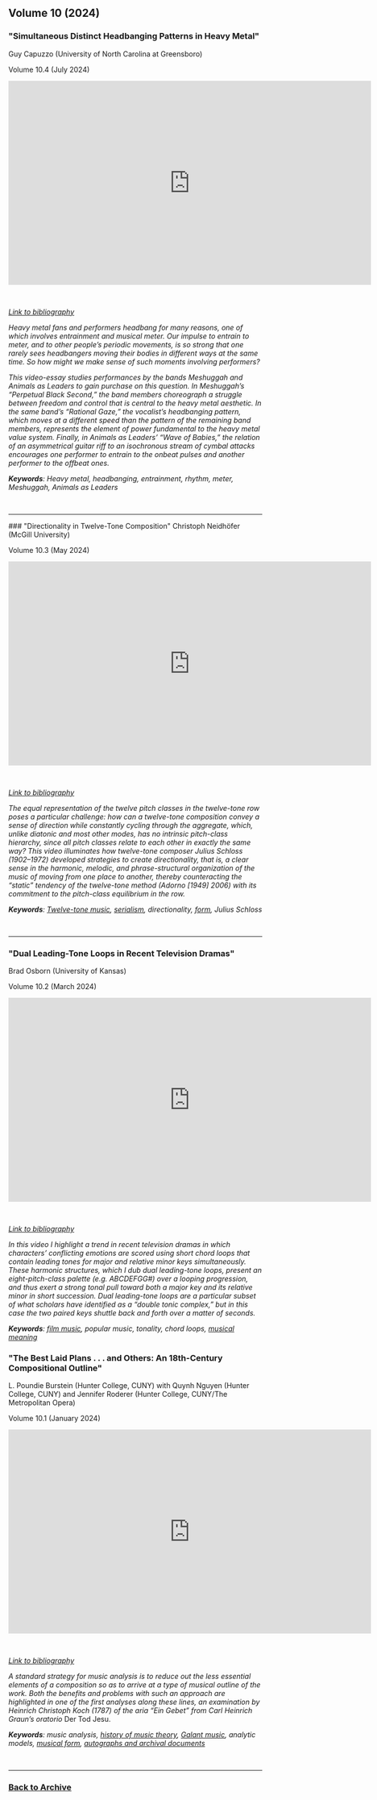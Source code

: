 ## Volume 10 (2024)

### "Simultaneous Distinct Headbanging Patterns in Heavy Metal"
Guy Capuzzo (University of North Carolina at Greensboro)

Volume 10.4 (July 2024)

<div class="intrinsic-container intrinsic-container-16x9">
<center><iframe src="https://player.vimeo.com/video/841244670?title=0&byline=0&portrait=0" width="720" height="405" frameborder="0" allow="autoplay; fullscreen" allowfullscreen></iframe></center>
</div><p>&nbsp;</p>

*[Link to bibliography](http://www.smt-v.org/bibliographies/10_4_Capuzzo.pdf)*

*Heavy metal fans and performers headbang for many reasons, one of which involves entrainment and musical meter. Our impulse to entrain to meter, and to other people’s periodic movements, is so strong that one rarely sees headbangers moving their bodies in different ways at the same time. So how might we make sense of such moments involving performers?*

*This video-essay studies performances by the bands Meshuggah and Animals as Leaders to gain purchase on this question. In Meshuggah’s “Perpetual Black Second,” the band members choreograph a struggle between freedom and control that is central to the heavy metal aesthetic. In the same band’s “Rational Gaze,” the vocalist’s headbanging pattern, which moves at a different speed than the pattern of the remaining band members, represents the element of power fundamental to the heavy metal value system. Finally, in Animals as Leaders’ “Wave of Babies,” the relation of an asymmetrical guitar riff to an isochronous stream of cymbal attacks encourages one performer to entrain to the onbeat pulses and another performer to the offbeat ones.*

***Keywords**: Heavy metal, headbanging, entrainment, rhythm, meter, Meshuggah, Animals as Leaders*

<!--DOI: [http://doi.org/10.30535/smtv.10.3](http://doi.org/10.30535/smtv.10.3)-->
<p>&nbsp;</p>
<hr>
### "Directionality in Twelve-Tone Composition"
Christoph Neidhöfer (McGill University)

Volume 10.3 (May 2024)

<div class="intrinsic-container intrinsic-container-16x9">
<center><iframe src="https://player.vimeo.com/video/827723054?title=0&byline=0&portrait=0" width="720" height="405" frameborder="0" allow="autoplay; fullscreen" allowfullscreen></iframe></center>
</div><p>&nbsp;</p>

*[Link to bibliography](http://www.smt-v.org/bibliographies/10_3_Neidhofer.pdf)*

*The equal representation of the twelve pitch classes in the twelve-tone row poses a particular challenge: how can a twelve-tone composition convey a sense of direction while constantly cycling through the aggregate, which, unlike diatonic and most other modes, has no intrinsic pitch-class hierarchy, since all pitch classes relate to each other in exactly the same way? This video illuminates how twelve-tone composer Julius Schloss (1902–1972) developed strategies to create directionality, that is, a clear sense in the harmonic, melodic, and phrase-structural organization of the music of moving from one place to another, thereby counteracting the “static” tendency of the twelve-tone method (Adorno [1949] 2006) with its commitment to the pitch-class equilibrium in the row.*

***Keywords**: [Twelve-tone music](https://www.smt-v.org/teach/twentiethcentury.html), [serialism](https://www.smt-v.org/teach/twelvetone.html), directionality, [form](https://www.smt-v.org/teach/form.html), Julius Schloss*

<!--DOI: [http://doi.org/10.30535/smtv.10.3](http://doi.org/10.30535/smtv.10.3)-->
<p>&nbsp;</p>
<hr>


### "Dual Leading-Tone Loops in Recent Television Dramas"
Brad Osborn (University of Kansas)

Volume 10.2 (March 2024)

<div class="intrinsic-container intrinsic-container-16x9">
<center><iframe src="https://player.vimeo.com/video/792717322?title=0&byline=0&portrait=0" width="720" height="405" frameborder="0" allow="autoplay; fullscreen" allowfullscreen></iframe></center>
</div><p>&nbsp;</p>

*[Link to bibliography](http://www.smt-v.org/bibliographies/10_2_Osborn.pdf)*

*In this video I highlight a trend in recent television dramas in which characters’ conflicting emotions are scored using short chord loops that contain leading tones for major and relative minor keys simultaneously. These harmonic structures, which I dub dual leading-tone loops, present an eight-pitch-class palette (e.g. ABCDEFGG#) over a looping progression, and thus exert a strong tonal pull toward both a major key and its relative minor in short succession. Dual leading-tone loops are a particular subset of what scholars have identified as a “double tonic complex,” but in this case the two paired keys shuttle back and forth over a matter of seconds.*

***Keywords**: [film music](http://www.smt-v.org/teach/film.html), popular music, tonality, chord loops, [musical meaning](http://www.smt-v.org/teach/topics.html)*



### "The Best Laid Plans . . . and Others: An 18th-Century Compositional Outline"
L. Poundie Burstein (Hunter College, CUNY) with Quynh Nguyen (Hunter College, CUNY) and Jennifer Roderer (Hunter College, CUNY/The Metropolitan Opera)

Volume 10.1 (January 2024)

<div class="intrinsic-container intrinsic-container-16x9">
<center><iframe src="https://player.vimeo.com/video/723897921?title=0&byline=0&portrait=0" width="720" height="405" frameborder="0" allow="autoplay; fullscreen" allowfullscreen></iframe></center>
</div><p>&nbsp;</p>

*[Link to bibliography](http://www.smt-v.org/bibliographies/10_1_Burstein_Roderer_Nguyen.pdf)*

*A standard strategy for music analysis is to reduce out the less essential elements of a composition so as to arrive at a type of musical outline of the work. Both the benefits and problems with such an approach are highlighted in one of the first analyses along these lines, an examination by Heinrich Christoph Koch (1787) of the aria “Ein Gebet” from Carl Heinrich Graun’s oratorio* Der Tod Jesu.

***Keywords**: music analysis, [history of music theory](http://www.smt-v.org/teach/history.html), [Galant music](http://www.smt-v.org/teach/eighteenthcentury.html), analytic models, [musical form](http://www.smt-v.org/teach/form.html), [autographs and archival documents](http://www.smt-v.org/teach/archives.html)*

<!--DOI: [http://doi.org/10.30535/smtv.10.1](http://doi.org/10.30535/smtv.10.1)-->
<p>&nbsp;</p>
<hr>


### [Back to Archive](index.md)

